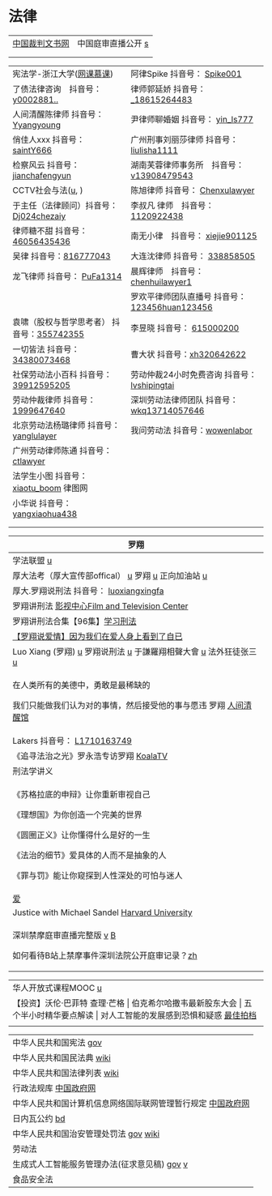 # 法律



|                                         |                                                      |
| --------------------------------------- | ---------------------------------------------------- |
| [中国裁判文书网](https://wenshu.court.gov.cn/) | 中国庭审直播公开 [s](https://www.court.gov.cn/tingshen.html) |
|                                         |                                                      |
|                                         |                                                      |

|                                                                                                                                         |                                                                                                                                                                                                                                                                                                                                                   |
| --------------------------------------------------------------------------------------------------------------------------------------- | ------------------------------------------------------------------------------------------------------------------------------------------------------------------------------------------------------------------------------------------------------------------------------------------------------------------------------------------------- |
| 宪法学-浙江大学([网课慕课](https://www.youtube.com/playlist?list=PLqlw88i7XLoxtXLFxR8oG7w4I8DXFGXgu))                                              | 阿律Spike 抖音号： [Spike001](https://www.douyin.com/user/MS4wLjABAAAAR7ohwAuZfr8g3kImPetUxM\_S2r9eR5HoXFRUhs0gNABWDmSRSsY3n0h\_12EpLUWS?author\_id=3808360517077511\&enter\_from=follow\&enter\_method=comment\&from\_gid=7013660039634341156\&group\_id=7013660039634341156\&log\_pb=%7B%22impr\_id%22%3A%22202110091640050101502220382E0468AC%22%7D) |
| 了债法律咨询　抖音号： [y0002881..](https://www.douyin.com/user/MS4wLjABAAAATwtwOe2JRwn32N5aKKMhCWzNmVmanoUVSVX50FN5Hsm35mhkdPonF1F9QR72vMQb)      | 律师郭延娇 抖音号： [\_18615264483](https://www.douyin.com/user/MS4wLjABAAAAIQqk6YRuvU8kC8SPJ7Sx3d6nTYEGSXkD-i\_2kUWHBLTeinhUuZWE6iaBbz7nKOG2?enter\_from=follow\&enter\_method=video\_title\&from\_gid=7017005625573985571\&is\_full\_screen=0)                                                                                                           |
| 人间清醒陈律师 抖音号：[Yyangyoung](https://www.douyin.com/user/MS4wLjABAAAA50jdRXn19f\_SVabSkpKRPAmNrkYhhn3D\_hiRC4XRMJUiIrpldDWnfrn8TVyXX2PY)    | 尹律师聊婚姻 抖音号： [yin\_ls777](https://www.douyin.com/user/MS4wLjABAAAAMrkLgJhrOcE6BEOcca\_4YTFo47tTI2GuNgBVJ1ZiaGg)                                                                                                                                                                                                                                    |
| 俏佳人xxx 抖音号：[saintY666](https://www.douyin.com/user/MS4wLjABAAAAaCdZntKcRvcKOJ-u\_cA90Dl4IeDcHQ1hCREt539HLU8R5JPXxGgftm83XC8qhdDU)       | 广州刑事刘丽莎律师 抖音号： [liulisha1111](https://www.douyin.com/user/MS4wLjABAAAAf6q7ix\_0jIT6iFxZpCZwkj5q\_\_mONmOxoaluXceARUY?enter\_from=follow\&enter\_method=video\_title\&from\_gid=7017009874781375775\&is\_full\_screen=0)                                                                                                                           |
| 检察风云 抖音号： [jianchafengyun](https://www.douyin.com/user/MS4wLjABAAAAPgUvHOhV2U\_uyrGThHoBPj88KQ7tp5j7jOS6wImB5yQ)                        | 湖南芙蓉律师事务所　抖音号： [v13908479543](https://www.douyin.com/user/MS4wLjABAAAADD1pEa2aY4p\_js-JHBVlfG3eKiZNXhEww5ZC9xiQ8LE)                                                                                                                                                                                                                               |
| CCTV社会与法([u](https://www.youtube.com/c/Internationalcntv/playlists), )                                                                  | 陈旭律师 抖音号： [Chenxulawyer](https://www.douyin.com/user/MS4wLjABAAAAsBTOCzt5ZgUdTOJ1TnRGHp0T6ipO4YdKx2U6A0YrnHg)                                                                                                                                                                                                                                     |
| 于主任（法律顾问）抖音号： [Dj024chezaiy](https://www.douyin.com/user/MS4wLjABAAAAYNCQLlELdOjeENpbKgSct-xjSDXAAEUK5OkFvPMJkR1vO-nQFfb9-I1DTyUuWXnj)  | 李叔凡 律师　抖音号： [1120922438](https://www.douyin.com/user/MS4wLjABAAAAgntg\_02MjgUlxGtIgWKHG5ezI7sItGSaCwbjJYO99tw)                                                                                                                                                                                                                                    |
| 律师糖不甜 抖音号： [46056435436](https://www.douyin.com/user/MS4wLjABAAAAAT8mTUhtCRVGxBP2c1K16QWPrHYz7iPfr-Q93bGGBT5lR0akdNRfja\_btLtWLA9T)     | 南无小律　抖音号： [xiejie901125](https://www.douyin.com/user/MS4wLjABAAAAdl1EoP65U\_9K7aZP-tsEBJSl9JHzUwjFxZST1rYNIM8)                                                                                                                                                                                                                                    |
| 吴律 抖音号：[816777043](https://www.douyin.com/user/MS4wLjABAAAA6xVvSa1k0j\_krQN4Ijkm0oJe6IiIYAncDPT4Z3uUHSo)                                | 大连沈律师 抖音号： [338858505](https://www.douyin.com/user/MS4wLjABAAAASseGqBZX6Ifei3Lqn1iQRNP1tNIvjOaDLmIX5zy2ImI)                                                                                                                                                                                                                                       |
| 龙飞律师 抖音号： [PuFa1314](https://www.douyin.com/user/MS4wLjABAAAA2rxtVGwx98EnrJDhjuWlPyQD8frzAIEY5MIWsiTNVzM)                               | 晨辉律师　抖音号： [chenhuilawyer1](https://www.douyin.com/user/MS4wLjABAAAASuOSksJ0OwmHuuSRFA-rnL4rjhLW9RdL9wS56JOFLSY)                                                                                                                                                                                                                                   |
|                                                                                                                                         | 罗欢平律师团队直播号 抖音号： [123456huan123456](https://www.douyin.com/user/MS4wLjABAAAAuw1LNVEZ8khSrxYDfNvvV1zpM85QkyBIAmVdg5Y5lbY)                                                                                                                                                                                                                           |
| 袁啸（股权与哲学思考者） 抖音号：[355742355](https://www.douyin.com/user/MS4wLjABAAAArkkCk-qXor6yFfPj06TgpHv8Jeu9qia99qUA5gySCyw)                       | 李昱晓 抖音号： [615000200](https://www.douyin.com/user/MS4wLjABAAAAFS\_6jVGulPslD22DWlKRJvOX\_wdGhQTvZOpblushq9g)                                                                                                                                                                                                                                       |
| 一切皆法 抖音号：[34380073468](https://www.douyin.com/user/MS4wLjABAAAAtitq9PZLdIj6vJy2BhVZiqanfodCeotR2XSMGRWnbCs)                             | 曹大状 抖音号：[xh320642622](https://www.douyin.com/user/MS4wLjABAAAAExIHfdGHzNy5Phtztl918Juk7cW54hkiEeJGteRYzg3t4W525ZSMfoFKOUg4Se-D)                                                                                                                                                                                                                   |
| 社保劳动法小百科 抖音号：[39912595205](https://www.douyin.com/user/MS4wLjABAAAAbVOmzPi0yQbjf6fyfPgZ08X9D3aakAY-Z-VbTaIHJPuyb5I8XJK9cFoP4\_C7WYBA)   | 劳动仲裁24小时免费咨询 抖音号：[lvshipingtai](https://www.douyin.com/user/MS4wLjABAAAA2fW0StWKEQd9RIidCIaj-qlk-IBS4zeKOabzCfTkXCk)                                                                                                                                                                                                                              |
| 劳动仲裁律师 抖音号：[1999647640](https://www.douyin.com/user/MS4wLjABAAAAiIFI9IW4LDMiSjCxZ6Ide0jwpLX9TthXstH3CTdS\_m0)                           | 深圳劳动法律师团队 抖音号：[wkq13714057646](https://www.douyin.com/user/MS4wLjABAAAAGMSwABzq\_qW39JzMvFI-dwwbCBAFYl7aj5jpGzleeMM)                                                                                                                                                                                                                              |
| 北京劳动法杨璐律师 抖音号：[yanglulayer](https://www.douyin.com/user/MS4wLjABAAAA3JmAPoSezas1GCBl6tvrESXewwZ2OhFCgyvzSZSx9aM)                        | 我问劳动法 抖音号：[wowenlabor](https://www.douyin.com/user/MS4wLjABAAAA5J9taouNJjcnZ3cPiRdeICkDlzq-Le826cOSthWIPbU)                                                                                                                                                                                                                                       |
| 广州劳动律师陈通 抖音号：[ctlawyer](https://www.douyin.com/user/MS4wLjABAAAAJ\_C5wjUfuaNvhevR7zpV-tkr6nkrHTCeLth7nAGfFnO07-ycqXyzEFG34fKmWc7M)      |                                                                                                                                                                                                                                                                                                                                                   |
| 法学生小图 抖音号： [xiaotu\_boom](https://www.douyin.com/user/MS4wLjABAAAAIKZ6Nq8qBCTWIoFKTHWCxY9R6viqCF513FjqD8HB06pYEWCsxJK2t1oL5YT1QMAn) 律图网 |                                                                                                                                                                                                                                                                                                                                                   |
| 小华说 抖音号：[yangxiaohua438](https://www.douyin.com/user/MS4wLjABAAAA1AgS6Fdkz6i7URkKAPZpX8eYqZx5kRsn5E6Q6mro0gImSBX5D2cfb6aZpnQJt5Xa)      |                                                                                                                                                                                                                                                                                                                                                   |
|                                                                                                                                         |                                                                                                                                                                                                                                                                                                                                                   |
|                                                                                                                                         |                                                                                                                                                                                                                                                                                                                                                   |

| 罗翔                                                                                                                                                                                                                                                                                                   |
| ---------------------------------------------------------------------------------------------------------------------------------------------------------------------------------------------------------------------------------------------------------------------------------------------------- |
| 学法联盟 [u](https://www.youtube.com/c/%E5%AD%A6%E6%B3%95%E8%81%94%E7%9B%9F/videos)                                                                                                                                                                                                                      |
| 厚大法考（厚大宣传部offical） [u](https://www.youtube.com/channel/UCfIMTShR-sxymWhTg-\_40-w)   罗翔 [u](https://www.youtube.com/@user-iw6pd2mp9e)   正向加油站 [u](https://www.youtube.com/@positivevibesstation)                                                                                                      |
| 厚大.罗翔说刑法 抖音号： [luoxiangxingfa](https://www.douyin.com/user/MS4wLjABAAAAkL9NcPDtYP-x8l4xkpqCjU7tP6zl-7QRu9SB-1ff8GCCGX56s1ld-zdHPsS8rZj-)                                                                                                                                                             |
| 罗翔讲刑法 [影视中心Film and Television Center](https://www.youtube.com/playlist?list=PLb0WJc3grpSLrpvkmK8jZiSw7er8vfm9i)                                                                                                                                                                                     |
| 罗翔讲刑法合集【96集】[学习刑法](https://www.youtube.com/playlist?list=PLGM6MxZkX7Ihqi6iYUwLNlLO9GWuFLdM2)                                                                                                                                                                                                         |
| [【罗翔说爱情】因为我们在爱人身上看到了自已](https://www.youtube.com/watch?v=atJq6\_V\_Rn8)                                                                                                                                                                                                                               |
| Luo Xiang (罗翔) [u](https://www.youtube.com/channel/UCPLy4JkbkaWPlhX4GKKfUYg) 罗翔说刑法 [u](https://www.youtube.com/channel/UCYx0wztdyZQGOFPAGUFen2Q/videos) 于謙羅翔相聲大會 [u](https://www.youtube.com/channel/UC5AErooY3Lncqlp4BxG8C6w) 法外狂徒张三 [u](https://www.youtube.com/channel/UCfIMTShR-sxymWhTg-\_40-w) |
| <p>在人类所有的美德中，勇敢是最稀缺的</p><p>我们只能做我们认为对的事情，然后接受他的事与愿违 罗翔 <a href="https://www.douyin.com/video/7027775699775753508">人间清醒馆</a></p>                                                                                                                                                                      |
| Lakers 抖音号： [L1710163749](https://www.douyin.com/user/MS4wLjABAAAAFycciAQOUY4S2U\_coBu-SVY48MbZ0UU6jzqvCQCaA0Y)                                                                                                                                                                                      |
| 《追寻法治之光》罗永浩专访罗翔 [KoalaTV](https://www.youtube.com/watch?v=oxYuRZqm8UY)                                                                                                                                                                                                                               |
| 刑法学讲义                                                                                                                                                                                                                                                                                                |
| <p>《苏格拉底的申辩》让你重新审视自己</p><p>《理想国》为你创造一个完美的世界</p><p>《圆圈正义》让你懂得什么是好的一生</p><p>《法治的细节》爱具体的人而不是抽象的人</p><p>《罪与罚》能让你窥探到人性深处的可怕与迷人</p>                                                                                                                                                                        |
| [爱](https://www.bilibili.com/video/BV1wP411w7vE)                                                                                                                                                                                                                                                     |
| Justice with Michael Sandel [Harvard University](https://www.youtube.com/playlist?list=PL30C13C91CFFEFEA6)                                                                                                                                                                                           |
| <p>深圳禁摩庭审直播完整版 <a href="https://www.youtube.com/watch?v=6SvBH95YURo">v</a> <a href="https://www.bilibili.com/video/BV1eK411w7Ko">B</a></p><p>如何看待B站上禁摩事件深圳法院公开庭审记录？<a href="https://www.zhihu.com/question/452514215/answer/1815153482">zh</a></p>                                                   |

|                                                                                                                          |
| ------------------------------------------------------------------------------------------------------------------------ |
| 华人开放式课程MOOC [u](https://www.youtube.com/c/%E5%8D%8E%E4%BA%BA%E5%BC%80%E6%94%BE%E5%BC%8F%E8%AF%BE%E7%A8%8BMOOC/playlists) |
| 【投资】沃伦·巴菲特 查理·芒格 \| 伯克希尔哈撒韦最新股东大会 \| 五个半小时精华要点解读 \| 对人工智能的发展感到恐惧和疑惑 [最佳拍档](https://www.youtube.com/watch?v=PVU6JptWsmA)  |
|                                                                                                                          |

|                                                                                                                                                                                                                                                           |
| --------------------------------------------------------------------------------------------------------------------------------------------------------------------------------------------------------------------------------------------------------- |
| 中华人民共和国宪法 [gov](http://www.gov.cn/guoqing/2018-03/22/content\_5276318.htm)                                                                                                                                                                                |
| 中华人民共和国民法典 [wiki](https://zh.wikisource.org/wiki/%E4%B8%AD%E5%8D%8E%E4%BA%BA%E6%B0%91%E5%85%B1%E5%92%8C%E5%9B%BD%E6%B0%91%E6%B3%95%E5%85%B8)                                                                                                              |
| 中华人民共和国法律列表 [wiki](https://zh.wikipedia.org/wiki/%E4%B8%AD%E5%8D%8E%E4%BA%BA%E6%B0%91%E5%85%B1%E5%92%8C%E5%9B%BD%E6%B3%95%E5%BE%8B%E5%88%97%E8%A1%A8)                                                                                                     |
| 行政法规库 [中国政府网](http://www.gov.cn/zhengce/xzfgk/index.htm)                                                                                                                                                                                                  |
| 中华人民共和国计算机信息网络国际联网管理暂行规定 [中国政府网](http://www.gov.cn/zhengce/2020-12/26/content\_5574802.htm)                                                                                                                                                               |
| 日内瓦公约 [bd](https://baike.baidu.com/item/%E5%85%B3%E4%BA%8E%E6%88%98%E4%BF%98%E5%BE%85%E9%81%87%E4%B9%8B%E6%97%A5%E5%86%85%E7%93%A6%E5%85%AC%E7%BA%A6/98245)                                                                                               |
| 中华人民共和国治安管理处罚法 [gov](http://www.gov.cn/ziliao/flfg/2005-08/29/content\_27130.htm)   [wiki](https://zh.wikisource.org/wiki/%E4%B8%AD%E5%8D%8E%E4%BA%BA%E6%B0%91%E5%85%B1%E5%92%8C%E5%9B%BD%E6%B2%BB%E5%AE%89%E7%AE%A1%E7%90%86%E5%A4%84%E7%BD%9A%E6%B3%95) |
| 劳动法                                                                                                                                                                                                                                                       |
| 生成式人工智能服务管理办法(征求意见稿) [gov](http://www.cac.gov.cn/2023-04/11/c\_1682854275475410.htm) [v](https://www.youtube.com/watch?v=ksM30d2Bb\_Y)                                                                                                                    |
| 食品安全法                                                                                                                                                                                                                                                     |
